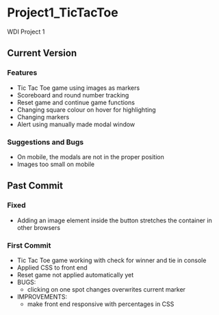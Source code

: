 # Project1_TicTacToe
WDI Project 1

## Current Version
### Features
+ Tic Tac Toe game using images as markers
+ Scoreboard and round number tracking
+ Reset game and continue game functions
+ Changing square colour on hover for highlighting
+ Changing markers
+ Alert using manually made modal window

### Suggestions and Bugs
+ On mobile, the modals are not in the proper position
+ Images too small on mobile

## Past Commit

### Fixed 
+ Adding an image element inside the button stretches the container in other browsers

### First Commit
+ Tic Tac Toe game working with check for winner and tie in console
+ Applied CSS to front end
+ Reset game not applied automatically yet
+ BUGS:
  - clicking on one spot changes overwrites current marker  
+ IMPROVEMENTS:
  - make front end responsive with percentages in CSS
